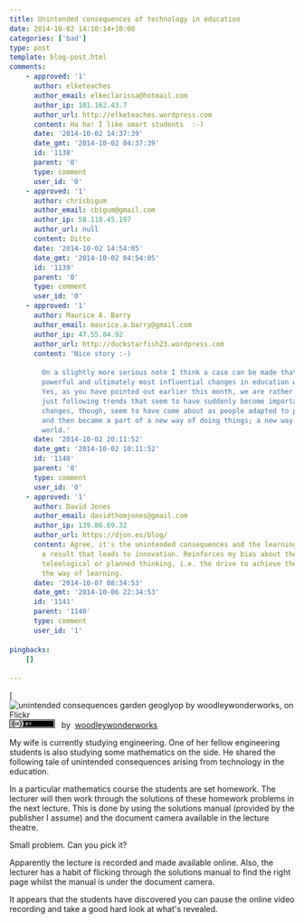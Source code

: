 ```yaml
---
title: Unintended consequences of technology in education
date: 2014-10-02 14:10:14+10:00
categories: ['bad']
type: post
template: blog-post.html
comments:
    - approved: '1'
      author: elketeaches
      author_email: elkeclarissa@hotmail.com
      author_ip: 101.162.43.7
      author_url: http://elketeaches.wordpress.com
      content: Ha ha! I like smart students  :-)
      date: '2014-10-02 14:37:39'
      date_gmt: '2014-10-02 04:37:39'
      id: '1138'
      parent: '0'
      type: comment
      user_id: '0'
    - approved: '1'
      author: chrisbigum
      author_email: cbigum@gmail.com
      author_ip: 58.110.45.197
      author_url: null
      content: Ditto
      date: '2014-10-02 14:54:05'
      date_gmt: '2014-10-02 04:54:05'
      id: '1139'
      parent: '0'
      type: comment
      user_id: '0'
    - approved: '1'
      author: Maurice A. Barry
      author_email: maurice.a.barry@gmail.com
      author_ip: 47.55.84.92
      author_url: http://duckstarfish23.wordpress.com
      content: 'Nice story :-)
    
        On a slightly more serious note I think a case can be made that many of the most
        powerful and ultimately most influential changes in education were somewhat unforeseen.
        Yes, as you have pointed out earlier this month, we are rather faddish, often
        just following trends that seem to have suddenly become important. The lasting
        changes, though, seem to have come about as people adapted to pervasive changes
        and then became a part of a new way of doing things; a new way of looking at the
        world.'
      date: '2014-10-02 20:11:52'
      date_gmt: '2014-10-02 10:11:52'
      id: '1140'
      parent: '0'
      type: comment
      user_id: '0'
    - approved: '1'
      author: David Jones
      author_email: davidthomjones@gmail.com
      author_ip: 139.86.69.32
      author_url: https://djon.es/blog/
      content: Agree, it's the unintended consequences and the learning that happens as
        a result that leads to innovation. Reinforces my bias about the limitations of
        teleological or planned thinking, i.e. the drive to achieve the plan can get in
        the way of learning.
      date: '2014-10-07 08:34:53'
      date_gmt: '2014-10-06 22:34:53'
      id: '1141'
      parent: '1140'
      type: comment
      user_id: '1'
    
pingbacks:
    []
    
---
```

[![unintended consequences [garden geoglyop by woodleywonderworks, on Flickr](images/9726397393_9331da9281_m.jpg "unintended consequences [garden geoglyop by woodleywonderworks, on Flickr")](https://www.flickr.com/photos/wwworks/9726397393/)  
[![Creative Commons Creative Commons Attribution 2.0 Generic License](images/80x15.png "Creative Commons Creative Commons Attribution 2.0 Generic License")](http://creativecommons.org/licenses/by/2.0/)   by  [](https://www.flickr.com/people/wwworks/)[woodleywonderworks](https://www.flickr.com/people/wwworks/) [](http://www.imagecodr.org/)

My wife is currently studying engineering. One of her fellow engineering students is also studying some mathematics on the side. He shared the following tale of unintended consequences arising from technology in the education.

In a particular mathematics course the students are set homework. The lecturer will then work through the solutions of these homework problems in the next lecture. This is done by using the solutions manual (provided by the publisher I assume) and the document camera available in the lecture theatre.

Small problem. Can you pick it?

Apparently the lecture is recorded and made available online. Also, the lecturer has a habit of flicking through the solutions manual to find the right page whilst the manual is under the document camera.

It appears that the students have discovered you can pause the online video recording and take a good hard look at what's revealed.